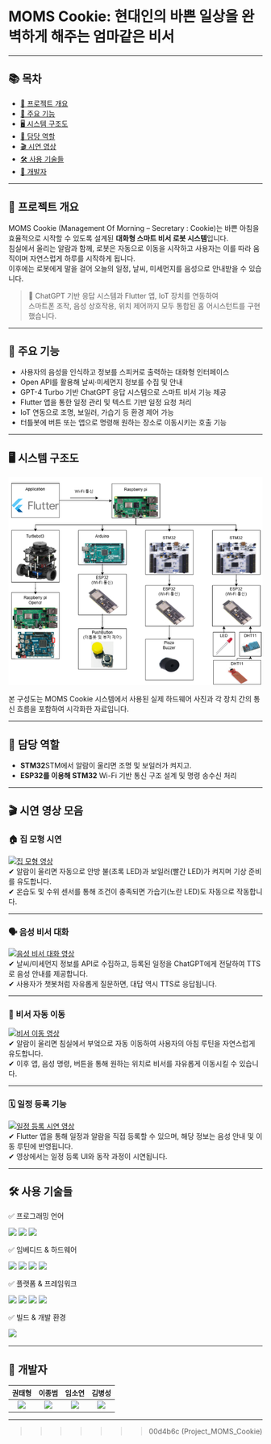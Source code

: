 # MOMS Cookie: 현대인의 바쁜 일상을 완벽하게 해주는 엄마같은 비서

---

## 📚 목차

- [📌 프로젝트 개요](#-프로젝트-개요)
- [🔧 주요 기능](#-주요-기능)
- [🖥️ 시스템 구조도](#-시스템-구조도)
- [👤 담당 역할](#-담당-역할)
- [🎬 시연 영상](#-시연-영상)
- [🛠️ 사용 기술들](#-사용-기술들)
- [👥 개발자](#-개발자)

---

## 📌 프로젝트 개요

MOMS Cookie (Management Of Morning – Secretary : Cookie)는 바쁜 아침을 효율적으로 시작할 수 있도록 설계된 **대화형 스마트 비서 로봇 시스템**입니다.  
침실에서 울리는 알람과 함께, 로봇은 자동으로 이동을 시작하고 사용자는 이를 따라 움직이며 자연스럽게 하루를 시작하게 됩니다.  
이후에는 로봇에게 말을 걸어 오늘의 일정, 날씨, 미세먼지를 음성으로 안내받을 수 있습니다.

> 🤖 ChatGPT 기반 응답 시스템과 Flutter 앱, IoT 장치를 연동하여  
> 스마트폰 조작, 음성 상호작용, 위치 제어까지 모두 통합된 홈 어시스턴트를 구현했습니다.

---

## 🔧 주요 기능

- 사용자의 음성을 인식하고 정보를 스피커로 출력하는 대화형 인터페이스  
- Open API를 활용해 날씨·미세먼지 정보를 수집 및 안내  
- GPT-4 Turbo 기반 ChatGPT 응답 시스템으로 스마트 비서 기능 제공  
- Flutter 앱을 통한 일정 관리 및 텍스트 기반 일정 요청 처리  
- IoT 연동으로 조명, 보일러, 가습기 등 환경 제어 가능  
- 터틀봇에 버튼 또는 앱으로 명령해 원하는 장소로 이동시키는 호출 기능

---

## 🖥️ 시스템 구조도

![시스템 구성도](./images/moms_cookie_architecture.png)

본 구성도는 MOMS Cookie 시스템에서 사용된 실제 하드웨어 사진과 각 장치 간의 통신 흐름을 포함하여 시각화한 자료입니다.


---

## 👤 담당 역할

- **STM32**STM에서 알람이 울리면 조명 및 보일러가 켜지고.
- **ESP32를 이용해 STM32** Wi-Fi 기반 통신 구조 설계 및 명령 송수신 처리

---

## 🎬 시연 영상 모음

### 🏠 집 모형 시연  
[![집 모형 영상](https://img.youtube.com/vi/-xBAtXBPMFY/0.jpg)](https://www.youtube.com/watch?v=-xBAtXBPMFY)  
✔ 알람이 울리면 자동으로 안방 불(초록 LED)과 보일러(빨간 LED)가 켜지며 기상 준비를 유도합니다.  
✔ 온습도 및 수위 센서를 통해 조건이 충족되면 가습기(노란 LED)도 자동으로 작동합니다.

---

### 🗣️ 음성 비서 대화  
[![음성 비서 대화 영상](https://img.youtube.com/vi/xKy0_oODtoY/0.jpg)](https://www.youtube.com/watch?v=xKy0_oODtoY)  
✔ 날씨/미세먼지 정보를 API로 수집하고, 등록된 일정을 ChatGPT에게 전달하여 TTS로 음성 안내를 제공합니다.  
✔ 사용자가 챗봇처럼 자유롭게 질문하면, 대답 역시 TTS로 응답됩니다.

---

### 🤖 비서 자동 이동  
[![비서 이동 영상](https://img.youtube.com/vi/nr2i7ydwIy8/0.jpg)](https://www.youtube.com/watch?v=nr2i7ydwIy8)  
✔ 알람이 울리면 침실에서 부엌으로 자동 이동하여 사용자의 아침 루틴을 자연스럽게 유도합니다.  
✔ 이후 앱, 음성 명령, 버튼을 통해 원하는 위치로 비서를 자유롭게 이동시킬 수 있습니다.

---

### 🗓️ 일정 등록 기능  
[![일정 등록 시연 영상](https://i.ytimg.com/vi/-XafDlwGbOo/0.jpg)](https://www.youtube.com/watch?v=-XafDlwGbOo)  
✔ Flutter 앱을 통해 일정과 알람을 직접 등록할 수 있으며, 해당 정보는 음성 안내 및 이동 루틴에 반영됩니다.  
✔ 영상에서는 일정 등록 UI와 동작 과정이 시연됩니다.

---

## 🛠️ 사용 기술들

✅ 프로그래밍 언어

<img src="https://img.shields.io/badge/c++-00599C?style=for-the-badge&logo=c%2B%2B&logoColor=white"> <img src="https://img.shields.io/badge/c-A8B9CC?style=for-the-badge&logo=c&logoColor=white"> <img src="https://img.shields.io/badge/python-3776AB?style=for-the-badge&logo=python&logoColor=white">

✅ 임베디드 & 하드웨어

<img src="https://img.shields.io/badge/arduino-00979D?style=for-the-badge&logo=arduino&logoColor=white"> <img src="https://img.shields.io/badge/stm32-03234B?style=for-the-badge&logo=stmicroelectronics&logoColor=white"> <img src="https://img.shields.io/badge/raspberry%20pi-A22846?style=for-the-badge&logo=raspberrypi&logoColor=white"> <img src="https://img.shields.io/badge/turtlebot3-22314E?style=for-the-badge&logo=ros&logoColor=white">

✅ 플랫폼 & 프레임워크

<img src="https://img.shields.io/badge/ROS-22314E?style=for-the-badge&logo=ros&logoColor=white"> <img src="https://img.shields.io/badge/flutter-02569B?style=for-the-badge&logo=flutter&logoColor=white"> <img src="https://img.shields.io/badge/openai-412991?style=for-the-badge&logo=openai&logoColor=white"> <img src="https://img.shields.io/badge/openapi-6BA539?style=for-the-badge&logo=openapiinitiative&logoColor=white">

✅ 빌드 & 개발 환경

<img src="https://img.shields.io/badge/ubuntu-E95420?style=for-the-badge&logo=ubuntu&logoColor=white">

---

## 👥 개발자
<div align="center">

|권태형|이종범|임소연|김병성|
|:------:|:------:|:------:|:------:|
| <a href="https://github.com/k-tae"><img width="150px" style="max-width: 100%;" src="https://github.com/k-tae.png"></a> | <a href="https://github.com/whdqja1128"><img width="150px" style="max-width: 100%;" src="https://github.com/whdqja1128.png"></a> | <a href="https://github.com/imso01"><img width="150px" style="max-width: 100%;" src="https://github.com/imso01.png"></a> | <a href="https://github.com/kimbseong0814"><img width="150px" style="max-width: 100%;" src="https://github.com/kimbseong0814.png"></a> |

</div>

---
>>>>>>> 00d4b6c (Project_MOMS_Cookie)

